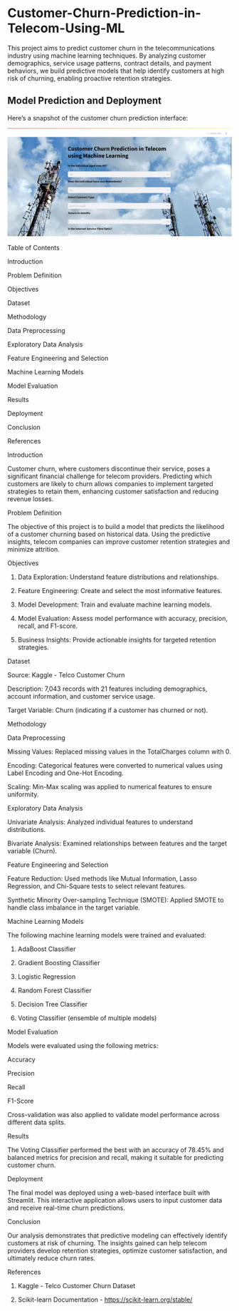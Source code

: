 # Customer-Churn-Prediction-in-Telecom-Using-ML

This project aims to predict customer churn in the telecommunications industry using machine learning techniques. By analyzing customer demographics, service usage patterns, contract details, and payment behaviors, we build predictive models that help identify customers at high risk of churning, enabling proactive retention strategies.


## Model Prediction and Deployment

Here’s a snapshot of the customer churn prediction interface:

![image_alt](https://github.com/muhammedafsalpm/Customer-Churn-Prediction-in-Telecom-Using-ML/blob/4cf9a9bff9900e144a58867e14b58f817becea59/IMG-20241013-WA0008.jpg)

Table of Contents

Introduction

Problem Definition

Objectives

Dataset

Methodology

Data Preprocessing

Exploratory Data Analysis

Feature Engineering and Selection


Machine Learning Models

Model Evaluation

Results

Deployment

Conclusion

References


Introduction

Customer churn, where customers discontinue their service, poses a significant financial challenge for telecom providers. Predicting which customers are likely to churn allows companies to implement targeted strategies to retain them, enhancing customer satisfaction and reducing revenue losses.

Problem Definition

The objective of this project is to build a model that predicts the likelihood of a customer churning based on historical data. Using the predictive insights, telecom companies can improve customer retention strategies and minimize attrition.

Objectives

1. Data Exploration: Understand feature distributions and relationships.


2. Feature Engineering: Create and select the most informative features.


3. Model Development: Train and evaluate machine learning models.


4. Model Evaluation: Assess model performance with accuracy, precision, recall, and F1-score.


5. Business Insights: Provide actionable insights for targeted retention strategies.



Dataset

Source: Kaggle - Telco Customer Churn

Description: 7,043 records with 21 features including demographics, account information, and customer service usage.

Target Variable: Churn (indicating if a customer has churned or not).


Methodology

Data Preprocessing

Missing Values: Replaced missing values in the TotalCharges column with 0.

Encoding: Categorical features were converted to numerical values using Label Encoding and One-Hot Encoding.

Scaling: Min-Max scaling was applied to numerical features to ensure uniformity.


Exploratory Data Analysis

Univariate Analysis: Analyzed individual features to understand distributions.

Bivariate Analysis: Examined relationships between features and the target variable (Churn).


Feature Engineering and Selection

Feature Reduction: Used methods like Mutual Information, Lasso Regression, and Chi-Square tests to select relevant features.

Synthetic Minority Over-sampling Technique (SMOTE): Applied SMOTE to handle class imbalance in the target variable.


Machine Learning Models

The following machine learning models were trained and evaluated:

1. AdaBoost Classifier


2. Gradient Boosting Classifier


3. Logistic Regression


4. Random Forest Classifier


5. Decision Tree Classifier


6. Voting Classifier (ensemble of multiple models)



Model Evaluation

Models were evaluated using the following metrics:

Accuracy

Precision

Recall

F1-Score


Cross-validation was also applied to validate model performance across different data splits.

Results

The Voting Classifier performed the best with an accuracy of 78.45% and balanced metrics for precision and recall, making it suitable for predicting customer churn.

Deployment

The final model was deployed using a web-based interface built with Streamlit. This interactive application allows users to input customer data and receive real-time churn predictions.

Conclusion

Our analysis demonstrates that predictive modeling can effectively identify customers at risk of churning. The insights gained can help telecom providers develop retention strategies, optimize customer satisfaction, and ultimately reduce churn rates.

References

1. Kaggle - Telco Customer Churn Dataset


2. Scikit-learn Documentation - https://scikit-learn.org/stable/

